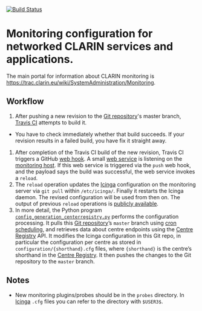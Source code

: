 [![Build Status](https://travis-ci.org/clarin-eric/monitoring.svg?branch=master)](https://travis-ci.org/clarin-eric/monitoring)

# Monitoring configuration for networked CLARIN services and applications.

The main portal for information about CLARIN monitoring is https://trac.clarin.eu/wiki/SystemAdministration/Monitoring.

## Workflow

1. After pushing a new revision to the [Git repository]'s master branch, [Travis CI] attempts to build it.
  * You have to check immediately whether that build succeeds. If your revision results in a failed build, you have fix it straight away.
1. After completion of the Travis CI build of the new revision, Travis CI triggers a GitHub [web hook]. A small [web service] is listening on the [monitoring host]. If this web service is triggered via the `push` web hook, and the payload says the build was successful, the web service invokes a `reload`. 
1. The `reload` operation updates the [Icinga] configuration on the monitoring server via `git pull` within `/etc/icinga/`. Finally it restarts the Icinga daemon. The revised configuration will be used from then on. The output of previous `reload` operations is [publicly available](https://clarin.fz-juelich.de:7011/logs/).
  1. In more detail, the Python program [`config_generation_centerregistry.py`] performs the configuration processing. It pulls this [Git repository]’s `master` branch using [cron scheduling], and retrieves data about centre endpoints using the [Centre Registry] API. It modifies the Icinga configuration in this Git repo, in particular the configuration per centre as stored in `configuration/{shorthand}.cfg` files, where `{shorthand}` is the centre’s shorthand in the [Centre Registry]. It then pushes the changes to the Git repository to the `master` branch.

## Notes
* New monitoring plugins/probes should be in the `probes` directory. In [Icinga] `.cfg` files you can refer to the directory with `$USER3$`.

[Travis CI]: https://travis-ci.org/clarin-eric/monitoring
[Icinga]: https://clarin.fz-juelich.de/icinga
[Centre Registry]: https://centres.clarin.eu
[Git repository]: https://github.com/clarin-eric/monitoring
[`config_generation_centerregistry.py`]: config_generation/config_generation_centerregistry.py
[cron scheduling]: https://trac.clarin.eu/wiki/SystemAdministration/Hosts/fsd-cloud22.zam.kfa-juelich.de#Scheduledjobs
[web service]: https://github.com/BeneDicere/simplistic-webhook-listener
[web hook]: https://developer.github.com/webhooks/
[monitoring host]: https://trac.clarin.eu/wiki/SystemAdministration/Hosts/fsd-cloud22.zam.kfa-juelich.de
